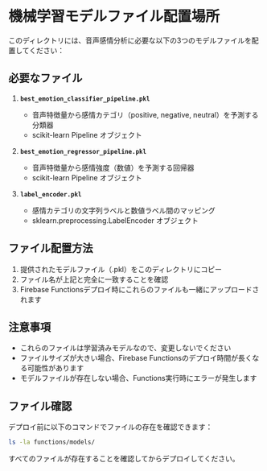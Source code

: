 # 機械学習モデルファイル配置場所

このディレクトリには、音声感情分析に必要な以下の3つのモデルファイルを配置してください：

## 必要なファイル

1. **`best_emotion_classifier_pipeline.pkl`**
   - 音声特徴量から感情カテゴリ（positive, negative, neutral）を予測する分類器
   - scikit-learn Pipeline オブジェクト

2. **`best_emotion_regressor_pipeline.pkl`**
   - 音声特徴量から感情強度（数値）を予測する回帰器
   - scikit-learn Pipeline オブジェクト

3. **`label_encoder.pkl`**
   - 感情カテゴリの文字列ラベルと数値ラベル間のマッピング
   - sklearn.preprocessing.LabelEncoder オブジェクト

## ファイル配置方法

1. 提供されたモデルファイル（.pkl）をこのディレクトリにコピー
2. ファイル名が上記と完全に一致することを確認
3. Firebase Functionsデプロイ時にこれらのファイルも一緒にアップロードされます

## 注意事項

- これらのファイルは学習済みモデルなので、変更しないでください
- ファイルサイズが大きい場合、Firebase Functionsのデプロイ時間が長くなる可能性があります
- モデルファイルが存在しない場合、Functions実行時にエラーが発生します

## ファイル確認

デプロイ前に以下のコマンドでファイルの存在を確認できます：

```bash
ls -la functions/models/
```

すべてのファイルが存在することを確認してからデプロイしてください。
